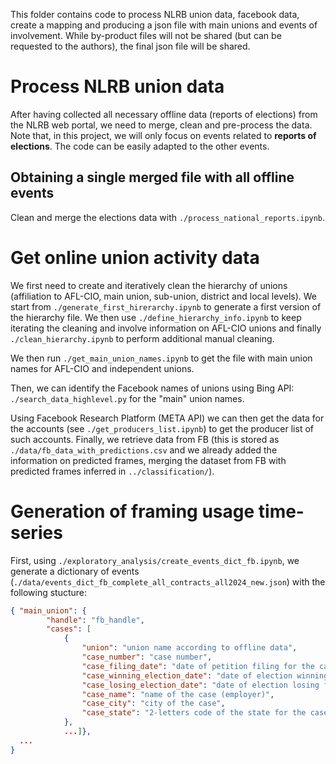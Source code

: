 This folder contains code to process NLRB union data, facebook data, create a mapping and producing a json file with main unions and events of involvement. 
While by-product files will not be shared (but can be requested to the authors), the final json file will be shared.

# Process NLRB union data

After having collected all necessary offline data (reports of elections) from the NLRB web portal, we need to merge, clean and pre-process the data. Note that, in this project, we will only focus on events related to **reports of elections**. The code can be easily adapted to the other events.

## Obtaining a single merged file with all offline events

Clean and merge the elections data with ``./process_national_reports.ipynb``.

# Get online union activity data 

We first need to create and iteratively clean the hierarchy of unions (affiliation to AFL-CIO, main union, sub-union, district and local levels).
We start from ``./generate_first_hirerarchy.ipynb`` to generate a first version of the hierarchy file. We then use ``./define_hierarchy_info.ipynb`` to keep iterating the cleaning and involve information on AFL-CIO unions and finally ``./clean_hierarchy.ipynb`` to perform additional manual cleaning.

We then run ``./get_main_union_names.ipynb`` to get the file with main union names for AFL-CIO and independent unions.

Then, we can identify the Facebook names of unions using Bing API: 
``./search_data_highlevel.py`` for the "main" union names.

Using Facebook Research Platform (META API) we can then get the data for the accounts (see ``./get_producers_list.ipynb``) to get the producer list of such accounts.
Finally, we retrieve data from FB (this is stored as ``./data/fb_data_with_predictions.csv`` and we already added the information on predicted frames, merging the dataset from FB with predicted frames inferred in ``../classification/``). 
# Generation of framing usage time-series

First, using ``./exploratory_analysis/create_events_dict_fb.ipynb``, we generate a dictionary of events (``./data/events_dict_fb_complete_all_contracts_all2024_new.json``) with the following stucture:
```json
{ "main_union": {
        "handle": "fb_handle",
        "cases": [
            {
                "union": "union name according to offline data",
                "case_number": "case number",
                "case_filing_date": "date of petition filing for the case",
                "case_winning_election_date": "date of election winning for the case" or "None",
                "case_losing_election_date": "date of election losing for the case" or "None",
                "case_name": "name of the case (employer)",
                "case_city": "city of the case",
                "case_state": "2-letters code of the state for the case"
            },
            ...]},
  ...
}
```
